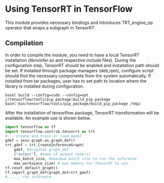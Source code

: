 Using TensorRT in TensorFlow
============================

This module provides necessary bindings and introduces TRT_engine_op
operator that wraps a subgraph in TensorRT.

Compilation
-----------

In order to compile the module, you need to have a local TensorRT
installation (libnvinfer.so and respective include files). During the
configuration step, TensorRT should be enabled and installation path
should be set. If installed through package managers (deb,rpm),
configure script should find the necessary components from the system
automatically. If installed from tar packages, user has to set path to
location where the library is installed during configuration.


```
bazel build --config=cuda --config=opt //tensorflow/tools/pip_package:build_pip_package
bazel-bin/tensorflow/tools/pip_package/build_pip_package /tmp/
```

After the installation of tensorflow package, TensorRT transformation
will be available. An example use is shown below.

```python
import tensorflow as tf
import tensorflow.contrib.tensorrt as trt
#... create and train or load model
gdef = sess.graph.as_graph_def()
trt_gdef = trt.CreateInferenceGraph(
    gdef, #original graph_def
    ["output"], #name of output node(s)
    max_batch_size, #maximum batch size to run the inference
    max_workspace_size) # max memory for TensorRT to use
tf.reset_default_graph()
tf.import_graph_def(graph_def=trt_gdef)
#...... run inference
```

